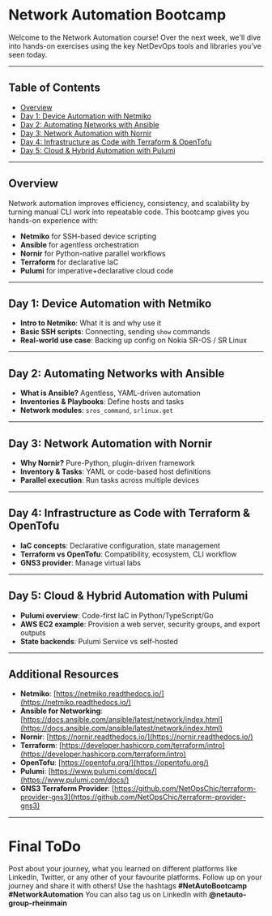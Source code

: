 # Network Automation Bootcamp

Welcome to the Network Automation course! Over the next week, we'll dive into hands-on exercises using the key NetDevOps tools and libraries you’ve seen today.

---

## Table of Contents

* [Overview](#overview)
* [Day 1: Device Automation with Netmiko](Day-1.md)
* [Day 2: Automating Networks with Ansible](Day-2.md)
* [Day 3: Network Automation with Nornir](Day-3.md)
* [Day 4: Infrastructure as Code with Terraform & OpenTofu](Day-4.md)
* [Day 5: Cloud & Hybrid Automation with Pulumi](Day-5.md)

---

## Overview

Network automation improves efficiency, consistency, and scalability by turning manual CLI work into repeatable code. This bootcamp gives you hands-on experience with:

* **Netmiko** for SSH-based device scripting
* **Ansible** for agentless orchestration
* **Nornir** for Python-native parallel workflows
* **Terraform** for declarative IaC
* **Pulumi** for imperative+declarative cloud code

---

## Day 1: Device Automation with Netmiko

* **Intro to Netmiko**: What it is and why use it
* **Basic SSH scripts**: Connecting, sending `show` commands
* **Real-world use case**: Backing up config on Nokia SR-OS / SR Linux

---

## Day 2: Automating Networks with Ansible

* **What is Ansible?** Agentless, YAML-driven automation
* **Inventories & Playbooks**: Define hosts and tasks
* **Network modules**: `sros_command`, `srlinux.get`

---

## Day 3: Network Automation with Nornir

* **Why Nornir?** Pure-Python, plugin-driven framework
* **Inventory & Tasks**: YAML or code-based host definitions
* **Parallel execution**: Run tasks across multiple devices

---

## Day 4: Infrastructure as Code with Terraform & OpenTofu

* **IaC concepts**: Declarative configuration, state management
* **Terraform vs OpenTofu**: Compatibility, ecosystem, CLI workflow
* **GNS3 provider**: Manage virtual labs

---

## Day 5: Cloud & Hybrid Automation with Pulumi

* **Pulumi overview**: Code-first IaC in Python/TypeScript/Go
* **AWS EC2 example**: Provision a web server, security groups, and export outputs
* **State backends**: Pulumi Service vs self-hosted

---

## Additional Resources

* **Netmiko**: [https://netmiko.readthedocs.io/](https://netmiko.readthedocs.io/)
* **Ansible for Networking**: [https://docs.ansible.com/ansible/latest/network/index.html](https://docs.ansible.com/ansible/latest/network/index.html)
* **Nornir**: [https://nornir.readthedocs.io/](https://nornir.readthedocs.io/)
* **Terraform**: [https://developer.hashicorp.com/terraform/intro](https://developer.hashicorp.com/terraform/intro)
* **OpenTofu**: [https://opentofu.org/](https://opentofu.org/)
* **Pulumi**: [https://www.pulumi.com/docs/](https://www.pulumi.com/docs/)
* **GNS3 Terraform Provider**: [https://github.com/NetOpsChic/terraform-provider-gns3](https://github.com/NetOpsChic/terraform-provider-gns3)

---

# Final ToDo

Post about your journey, what you learned on different platforms like LinkedIn, Twitter, or any other of your favourite platforms.
Follow up on your journey and share it with others! Use the hashtags **#NetAutoBootcamp** **#NetworkAutomation**
You can also tag us on LinkedIn with **@netauto-group-rheinmain**
